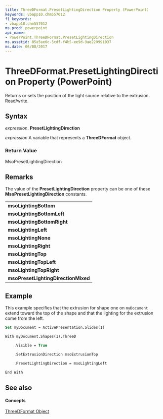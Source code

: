 ```yaml
---
title: ThreeDFormat.PresetLightingDirection Property (PowerPoint)
keywords: vbapp10.chm557012
f1_keywords:
- vbapp10.chm557012
ms.prod: powerpoint
api_name:
- PowerPoint.ThreeDFormat.PresetLightingDirection
ms.assetid: 85a5ae6c-5cdf-f4b5-ee9d-9ae220991037
ms.date: 06/08/2017
---
```



# ThreeDFormat.PresetLightingDirection Property (PowerPoint)

Returns or sets the position of the light source relative to the extrusion. Read/write.


## Syntax

 _expression_. **PresetLightingDirection**

 _expression_ A variable that represents a **ThreeDFormat** object.


### Return Value

MsoPresetLightingDirection


## Remarks

The value of the  **PresetLightingDirection** property can be one of these **MsoPresetLightingDirection** constants.


||
|:-----|
|**msoLightingBottom**|
|**msoLightingBottomLeft**|
|**msoLightingBottomRight**|
|**msoLightingLeft**|
|**msoLightingNone**|
|**msoLightingRight**|
|**msoLightingTop**|
|**msoLightingTopLeft**|
|**msoLightingTopRight**|
|**msoPresetLightingDirectionMixed**|

## Example

This example specifies that the extrusion for shape one on  `myDocument` extend toward the top of the shape and that the lighting for the extrusion come from the left.


```vb
Set myDocument = ActivePresentation.Slides(1)

With myDocument.Shapes(1).ThreeD

    .Visible = True

    .SetExtrusionDirection msoExtrusionTop

    .PresetLightingDirection = msoLightingLeft

End With
```


## See also


#### Concepts


[ThreeDFormat Object](threedformat-object-powerpoint.md)

